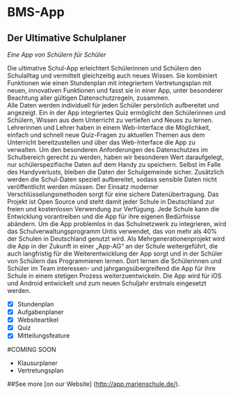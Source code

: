 # BMS-App
## Der Ultimative Schulplaner
*Eine App von Schülern für Schüler*

Die ultimative Schul-App erleichtert Schülerinnen und Schülern den Schulalltag und vermittelt gleichzeitig auch neues Wissen. 
Sie kombiniert Funktionen wie einen Stundenplan mit integriertem Vertretungsplan mit neuen, innovativen Funktionen und fasst sie in einer App, unter besonderer Beachtung aller gültigen Datenschutzregeln, zusammen.  
Alle Daten werden individuell für jeden Schüler persönlich aufbereitet und angezeigt.
Ein in der App integriertes Quiz ermöglicht den Schülerinnen und Schülern, Wissen aus dem Unterricht zu vertiefen und Neues zu lernen. Lehrerinnen und Lehrer haben in einem Web-Interface die Möglichkeit, einfach und schnell neue Quiz-Fragen zu aktuellen Themen aus dem Unterricht bereitzustellen und über das Web-Interface die App zu verwalten. 
Um den besonderen Anforderungen des Datenschutzes im Schulbereich gerecht zu werden, haben wir besonderen Wert daraufgelegt, nur schülerspezifische Daten auf dem Handy zu speichern. Selbst im Falle des Handyverlusts, bleiben die Daten der Schulgemeinde sicher. Zusätzlich werden die Schul-Daten speziell aufbereitet, sodass sensible Daten nicht veröffentlicht werden müssen. Der Einsatz moderner Verschlüsselungsmethoden sorgt für eine sichere Datenübertragung. 
Das Projekt ist Open Source und steht damit jeder Schule in Deutschland zur freien und kostenlosen Verwendung zur Verfügung. Jede Schule kann die Entwicklung vorantreiben und die App für ihre eigenen Bedürfnisse abändern. 
Um die App problemlos in das Schulnetzwerk zu integrieren, wird das Schulverwaltungsprogramm Untis verwendet, das von mehr als 40% der Schulen in Deutschland genutzt wird. 
Als Mehrgenerationenprojekt wird die App in der Zukunft in einer „App-AG“ an der Schule weitergeführt, die auch langfristig für die Weiterentwicklung der App sorgt und in der Schüler von Schülern das Programmieren lernen. 
Dort lernen die Schülerinnen und Schüler im Team interessen- und jahrgangsübergreifend die App für ihre Schule in einem stetigen Prozess weiterzuentwickeln.
Die App wird für iOS und Android entwickelt und zum neuen Schuljahr erstmals eingesetzt werden.


- [x] Stundenplan 
- [x] Aufgabenplaner
- [x] Websiteartikel
- [x] Quiz
- [x] Mitteilungsfeature

#COMING SOON
- Klausurplaner
- Vertretungsplan

##See more [on our Website] (http://app.marienschule.de/).


